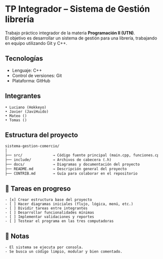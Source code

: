 # TP Integrador – Sistema de Gestión librería

Trabajo práctico integrador de la materia **Programación II (UTN)**.  
El objetivo es desarrollar un sistema de gestión para una librería, trabajando en equipo utilizando Git y C++.

## Tecnologías
- Lenguaje: C++
- Control de versiones: Git
- Plataforma: GitHub

## Integrantes
```text
• Luciano (Hokkeyo)
• Javier (JaviHuido)
• Mateo ()
• Tomas ()
```


## Estructura del proyecto
```markdown
sistema-gestion-comercio/
│
├── src/              → Código fuente principal (main.cpp, funciones.cpp)
├── include/          → Archivos de cabecera (.h)
├── docs/             → Diagramas y documentación del proyecto
├── README.md         → Descripción general del proyecto
├── CONTRIB.md        → Guía para colaborar en el repositorio
```

## 📌 Tareas en progreso
```text
- [x] Crear estructura base del proyecto
- [ ] Hacer diagramas iniciales (flujo, lógica, menú, etc.)
- [ ] Dividir tareas entre integrantes
- [ ] Desarrollar funcionalidades mínimas
- [ ] Implementar validaciones y reportes
- [ ] Testear el programa en las tres computadoras
```

## 📝 Notas
```text
- El sistema se ejecuta por consola.
- Se busca un código limpio, modular y bien comentado.
```